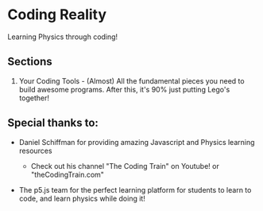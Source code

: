 # Coding Reality

Learning Physics through coding!

## Sections

1. Your Coding Tools - (Almost) All the fundamental pieces you need to build awesome programs.  After this, it's 90% just putting Lego's together!

## Special thanks to:

- Daniel Schiffman for providing amazing Javascript and Physics learning resources
    - Check out his channel "The Coding Train" on Youtube! or "theCodingTrain.com"

- The p5.js team for the perfect learning platform for students to learn to code, and learn physics while doing it!
